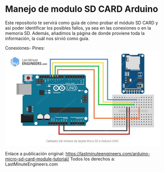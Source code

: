 # Manejo de modulo SD CARD Arduino
Este repositorio te servirá como guía de cómo probar el módulo SD CARD y así poder identificar los posibles fallos, ya sea en las conexiones o en la memoria SD.
Además, añadimos la página de donde proviene toda la información, la cuál nos sirvió como guía. 

Conexiones- Pines:
![Image text](https://github.com/JoseEscorcia/Manejo-de-modulo-SD-CARD-Arduino/blob/main/Conexiones.JPG) 

Enlace a publicación original: https://lastminuteengineers.com/arduino-micro-sd-card-module-tutorial/
Todos los derechos a: LastMinuteEngineers.com

